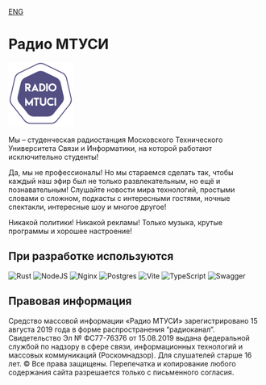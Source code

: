 [ENG](../README-END.md)
# Радио МТУСИ
<img src="../logo.png" width=128 />

Мы – студенческая радиостанция Московского Технического Университета Связи и Информатики, на которой работают исключительно студенты! 

Да, мы не профессионалы! Но мы стараемся сделать так, чтобы каждый наш эфир был не только развлекательным, но ещё и познавательным! Слушайте новости мира технологий, простыми словами о сложном, подкасты с интересными гостями, ночные спектакли, интересные шоу и многое другое! 

Никакой политики! Никакой рекламы! 
Только музыка, крутые программы и хорошее настроение!

## При разработке используются
![Rust](https://img.shields.io/badge/rust-%23000000.svg?style=for-the-badge&logo=rust&logoColor=white)
![NodeJS](https://img.shields.io/badge/node.js-6DA55F?style=for-the-badge&logo=node.js&logoColor=white)
![Nginx](https://img.shields.io/badge/nginx-%23009639.svg?style=for-the-badge&logo=nginx&logoColor=white)
![Postgres](https://img.shields.io/badge/postgres-%23316192.svg?style=for-the-badge&logo=postgresql&logoColor=white)
![Vite](https://img.shields.io/badge/vite-%23646CFF.svg?style=for-the-badge&logo=vite&logoColor=white)
![TypeScript](https://img.shields.io/badge/typescript-%23007ACC.svg?style=for-the-badge&logo=typescript&logoColor=white)
![Swagger](https://img.shields.io/badge/-Swagger-%23Clojure?style=for-the-badge&logo=swagger&logoColor=white)

## Правовая информация

Средство массовой информации «Радио МТУСИ» зарегистрировано 15 августа 2019 года в форме распространения “радиоканал”. Свидетельство Эл № ФС77-76376 от 15.08.2019 
выдана федеральной службой по надзору в сфере связи, информационных технологий и массовых коммуникаций (Роскомнадзор). Для слушателей старше 16 лет.
© Все права защищены. Перепечатка и копирование любого содержания сайта разрешается только с письменного согласия.
